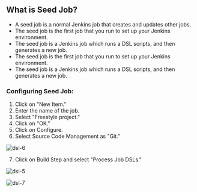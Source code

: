 ## What is Seed Job?

- A seed job is a normal Jenkins job that creates and updates other jobs.
- The seed job is the first job that you run to set up your Jenkins environment.
- The seed job is a Jenkins job which runs a DSL scripts, and then generates a new job.
- The seed job is the first job that you run to set up your Jenkins environment.
- The seed job is a Jenkins job which runs a DSL scripts, and then generates a new job.

### Configuring Seed Job:

1. Click on "New Item."
2. Enter the name of the job.
3. Select "Freestyle project."
4. Click on "OK."
5. Click on Configure.
6. Select Source Code Management as "Git."

![dsl-6](https://github.com/mathesh-me/dsl-approach-jenkins-project/assets/144098846/2f0465db-7783-44b6-ba89-27b8c39c3cfb)

7. Click on Build Step and select "Process Job DSLs."

![dsl-5](https://github.com/mathesh-me/dsl-approach-jenkins-project/assets/144098846/61f966db-ae1c-444c-857e-561e156f8152)

![dsl-7](https://github.com/mathesh-me/dsl-approach-jenkins-project/assets/144098846/1bedfcc2-19b2-47ad-a2eb-52e4b2bf355a)
